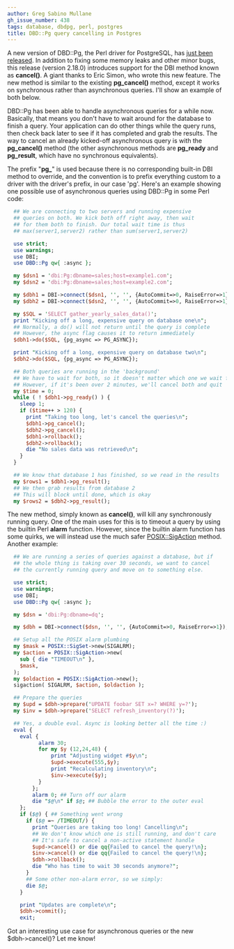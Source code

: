 ```yaml
---
author: Greg Sabino Mullane
gh_issue_number: 438
tags: database, dbdpg, perl, postgres
title: DBD::Pg query cancelling in Postgres
---
```




A new version of DBD::Pg, the Perl driver for PostgreSQL, has [just been released](http://archives.postgresql.org/pgsql-announce/2011-03/msg00021.php). In addition to fixing some memory leaks and other minor bugs, this release (version 2.18.0) introduces support for the DBI method known as **cancel()**. A giant thanks to Eric Simon, who wrote this new feature. The new method is similar to the existing **pg_cancel()** method, except it works on synchronous rather than asynchronous queries. I'll show an example of both below.

DBD::Pg has been able to handle asynchronous queries for a while now. Basically, that means you don't have to wait around for the database to finish a query. Your application can do other things while the query runs, then check back later to see if it has completed and grab the results. The way to cancel an already kicked-off asynchronous query is with the **pg_cancel()** method (the other asynchronous methods are **pg_ready** and **pg_result**, which have no synchronous equivalents).

The prefix "**pg_**" is used because there is no corresponding built-in DBI method to override, and the convention is to prefix everything custom to a driver with the driver's prefix, in our case 'pg'. Here's an example showing one possible use of asynchronous queries using DBD::Pg in some Perl code:

```perl
  ## We are connecting to two servers and running expensive 
  ## queries on both. We kick both off right away, then wait 
  ## for them both to finish. Our total wait time is thus
  ## max(server1,server2) rather than sum(server1,server2)

  use strict;
  use warnings;
  use DBI;
  use DBD::Pg qw{ :async };

  my $dsn1 = 'dbi:Pg:dbname=sales;host=example1.com';
  my $dsn2 = 'dbi:Pg:dbname=sales;host=example2.com';

  my $dbh1 = DBI->connect($dsn1, '', '', {AutoCommit=>0, RaiseError=>1});
  my $dbh2 = DBI->connect($dsn2, '', '', {AutoCommit=>0, RaiseError=>1});

  my $SQL = 'SELECT gather_yearly_sales_data()';
  print "Kicking off a long, expensive query on database one\n";
  ## Normally, a do() will not return until the query is complete
  ## However, the async flag causes it to return immediately
  $dbh1->do($SQL, {pg_async => PG_ASYNC});

  print "Kicking off a long, expensive query on database two\n";
  $dbh2->do($SQL, {pg_async => PG_ASYNC});

  ## Both queries are running in the 'background'
  ## We have to wait for both, so it doesn't matter which one we wait for here
  ## However, if it's been over 2 minutes, we'll cancel both and quit
  my $time = 0;
  while ( ! $dbh1->pg_ready() ) {
    sleep 1;
    if ($time++ > 120) {
      print "Taking too long, let's cancel the queries\n";
      $dbh1->pg_cancel();
      $dbh2->pg_cancel();
      $dbh1->rollback();
      $dbh2->rollback();
      die "No sales data was retrieved\n";
    }
  }

  ## We know that database 1 has finished, so we read in the results
  my $rows1 = $dbh1->pg_result();
  ## We then grab results from database 2
  ## This will block until done, which is okay
  my $rows2 = $dbh2->pg_result();
```

The new method, simply known as **cancel()**, will kill any synchronously running query. One of the main uses for this is to timeout a query by using the builtin Perl **alarm** function. However, since the builtin alarm function has some quirks, we will instead use the much safer [POSIX::SigAction](http://perldoc.perl.org/POSIX.html) method. Another example:

```perl
  ## We are running a series of queries against a database, but if
  ## the whole thing is taking over 30 seconds, we want to cancel
  ## the currently running query and move on to something else.

  use strict;
  use warnings;
  use DBI;
  use DBD::Pg qw{ :async };

  my $dsn = 'dbi:Pg:dbname=dq';

  my $dbh = DBI->connect($dsn, '', '', {AutoCommit=>0, RaiseError=>1});

  ## Setup all the POSIX alarm plumbing
  my $mask = POSIX::SigSet->new(SIGALRM);
  my $action = POSIX::SigAction->new(
    sub { die "TIMEOUT\n" },
    $mask,
  );
  my $oldaction = POSIX::SigAction->new();
  sigaction( SIGALRM, $action, $oldaction );

  ## Prepare the queries
  my $upd = $dbh->prepare('UPDATE foobar SET x=? WHERE y=?');
  my $inv = $dbh->prepare('SELECT refresh_inventory(?)');

  ## Yes, a double eval. Async is looking better all the time :)
  eval {
    eval {
          alarm 30;
          for my $y (12,24,48) {
              print "Adjusting widget #$y\n";
              $upd->execute(555,$y);
              print "Recalculating inventory\n";
              $inv->execute($y);
          }
        };
        alarm 0; ## Turn off our alarm
        die "$@\n" if $@; ## Bubble the error to the outer eval
    };
    if ($@) { ## Something went wrong
      if ($@ =~ /TIMEOUT/) {
        print "Queries are taking too long! Cancelling\n";
        ## We don't know which one is still running, and don't care
        ## It's safe to cancel a non-active statement handle
        $upd->cancel() or die qq{Failed to cancel the query!\n};
        $inv->cancel() or die qq{Failed to cancel the query!\n};
        $dbh->rollback();
        die "Who has time to wait 30 seconds anymore?";
      }
      ## Some other non-alarm error, so we simply:
      die $@;
    }

    print "Updates are complete\n";
    $dbh->commit();
    exit;
```

Got an interesting use case for asynchronous queries or the new $dbh‑>cancel()? Let me know!


